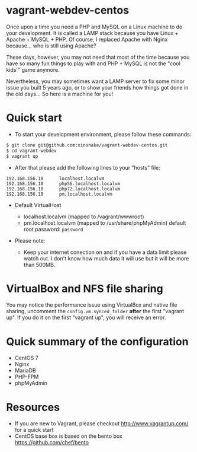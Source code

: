 # vagrant-webdev-centos

Once upon a time you need a PHP and MySQL on a Linux machine to do your development.
It is called a LAMP stack because you have Linux + Apache + MySQL + PHP. Of course,
I replaced Apache with Nginx because... who is still using Apache?

These days, however, you may not need that most of the time because you have so many
fun things to play with and PHP + MySQL is not the "cool kids'" game anymore.

Nevertheless, you may sometimes want a LAMP server to fix some minor issue you built
5 years ago, or to show your friends how things got done in the old days... So here
is a machine for you!

# Quick start #

* To start your development environment, please follow these commands:
```bash
$ git clone git@github.com:xinsnake/vagrant-webdev-centos.git
$ cd vagrant-webdev
$ vagrant up
```

* After that please add the following lines to your "hosts" file:
```
192.168.156.10      localhost.localvm
192.168.156.10      php56.localhost.localvm
192.168.156.10      php72.localhost.localvm
192.168.156.10      pm.localhost.localvm
```

* Default VirtualHost
  * localhost.localvm (mapped to /vagrant/wwwroot)
  * pm.localhost.localvm (mapped to /usr/share/phpMyAdmin) default root password: `password`

* Please note:
  * Keep your internet conection on and if you have a data limit please watch out. I don't know how much data it will
    use but it will be more than 500MB.

# VirtualBox and NFS file sharing #

You may notice the performance issue using VirtualBox and native file sharing, uncomment the ``config.vm.synced_folder``
__after__ the first "vagrant up". If you do it on the first "vagrant up", you will receive an error.

# Quick summary of the configuration #

* CentOS 7
* Nginx
* MariaDB
* PHP-FPM
* phpMyAdmin

# Resources #

* If you are new to Vagrant, please checkout http://www.vagrantup.com/ for a quick start
* CentOS base box is based on the bento box https://github.com/chef/bento
